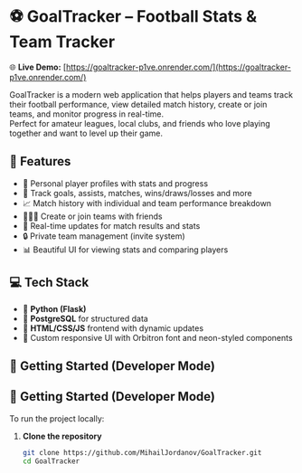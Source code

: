 # ⚽ GoalTracker – Football Stats & Team Tracker

🌐 **Live Demo:** [https://goaltracker-p1ve.onrender.com/](https://goaltracker-p1ve.onrender.com/)

GoalTracker is a modern web application that helps players and teams track their football performance, view detailed match history, create or join teams, and monitor progress in real-time.  
Perfect for amateur leagues, local clubs, and friends who love playing together and want to level up their game.

## 🌟 Features

- 👤 Personal player profiles with stats and progress
- 🧮 Track goals, assists, matches, wins/draws/losses and more
- 📈 Match history with individual and team performance breakdown
- 🧑‍🤝‍🧑 Create or join teams with friends
- 🔔 Real-time updates for match results and stats
- 🔒 Private team management (invite system)
- 📊 Beautiful UI for viewing stats and comparing players

## 💻 Tech Stack

- 🐍 **Python (Flask)**
- 🧩 **PostgreSQL** for structured data
- 🧠 **HTML/CSS/JS** frontend with dynamic updates
- 🎨 Custom responsive UI with Orbitron font and neon-styled components

## 🚀 Getting Started (Developer Mode)

## 🚀 Getting Started (Developer Mode)

To run the project locally:

1. **Clone the repository**
   ```bash
   git clone https://github.com/MihailJordanov/GoalTracker.git
   cd GoalTracker
